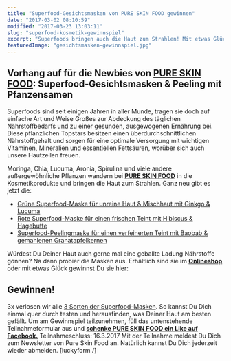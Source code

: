 ```yaml
---
title: "Superfood-Gesichtsmasken von PURE SKIN FOOD gewinnen"
date: "2017-03-02 08:10:59"
modified: "2017-03-23 13:03:11"
slug: "superfood-kosmetik-gewinnspiel"
excerpt: "Superfoods bringen auch die Haut zum Strahlen! Mit etwas Glück kannst Du die nährstoffreichen Gesichtsmasken gleich selbst ausprobieren."
featuredImage: "gesichtsmasken-gewinnspiel.jpg"
---
```


## Vorhang auf für die Newbies von [PURE SKIN FOOD](https://www.pureskinfood.de/): Superfood-Gesichtsmasken & Peeling mit Pfanzensamen

Superfoods sind seit einigen Jahren in aller Munde, tragen sie doch auf einfache Art und Weise Großes zur Abdeckung des täglichen Nährstoffbedarfs und zu einer gesunden, ausgewogenen Ernährung bei. Diese pflanzlichen Topstars besitzen einen überdurchschnittlichen Nährstoffgehalt und sorgen für eine optimale Versorgung mit wichtigen Vitaminen, Mineralien und essentiellen Fettsäuren, worüber sich auch unsere Hautzellen freuen.

Moringa, Chia, Lucuma, Aronia, Spirulina und viele andere außergewöhnliche Pflanzen wandern bei **[PURE SKIN FOOD](https://www.pureskinfood.de/)** in die Kosmetikprodukte und bringen die Haut zum Strahlen. Ganz neu gibt es jetzt die:

*   [Grüne Superfood-Maske für unreine Haut & Mischhaut mit Ginkgo & Lucuma](https://www.pureskinfood.de/psf/gesichtsmaske-gegen-pickel)
*   [Rote Superfood-Maske für einen frischen Teint mit Hibiscus & Hagebutte](https://www.pureskinfood.de/psf/anti-aging-superfood-maske)
*   [Superfood-Peelingmaske für einen verfeinerten Teint mit Baobab & gemahlenen Granatapfelkernen](https://www.pureskinfood.de/psf/peeling-gesicht)

Würdest Du Deiner Haut auch gerne mal eine geballte Ladung Nährstoffe gönnen? Na dann probier die Masken aus. Erhältlich sind sie im [**Onlineshop**](https://www.pureskinfood.de/gesicht/peeling-masken) oder mit etwas Glück gewinnst Du sie hier:

## Gewinnen!

3x verlosen wir alle [3 Sorten der Superfood-Masken](https://www.pureskinfood.de/gesicht/peeling-masken). So kannst Du Dich einmal quer durch testen und herausfinden, was Deiner Haut am besten gefällt. Um am Gewinnspiel teilzunehmen, füll das untenstehende Teilnahmeformular aus und [**schenke PURE SKIN FOOD ein Like auf Facebook.**](https://www.facebook.com/pureskinfood/) Teilnahmeschluss: 16.3.2017 Mit der Teilnahme meldest Du Dich zum Newsletter von Pure Skin Food an. Natürlich kannst Du Dich jederzeit wieder abmelden. \[luckyform /\]